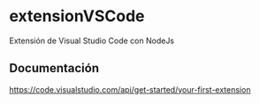 # extensionVSCode
Extensión de Visual Studio Code con NodeJs

## Documentación
https://code.visualstudio.com/api/get-started/your-first-extension
